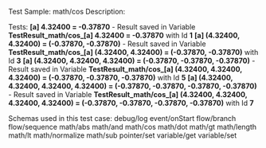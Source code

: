 Test Sample: math/cos
Description: 

Tests:
	**[a] 4.32400 = -0.37870** - Result saved in Variable **TestResult_math/cos_[a] 4.32400 = -0.37870** with Id **1**
	**[a] (4.32400, 4.32400) = (-0.37870, -0.37870)** - Result saved in Variable **TestResult_math/cos_[a] (4.32400, 4.32400) = (-0.37870, -0.37870)** with Id **3**
	**[a] (4.32400, 4.32400, 4.32400) = (-0.37870, -0.37870, -0.37870)** - Result saved in Variable **TestResult_math/cos_[a] (4.32400, 4.32400, 4.32400) = (-0.37870, -0.37870, -0.37870)** with Id **5**
	**[a] (4.32400, 4.32400, 4.32400, 4.32400) = (-0.37870, -0.37870, -0.37870, -0.37870)** - Result saved in Variable **TestResult_math/cos_[a] (4.32400, 4.32400, 4.32400, 4.32400) = (-0.37870, -0.37870, -0.37870, -0.37870)** with Id **7**

Schemas used in this test case:
	debug/log
	event/onStart
	flow/branch
	flow/sequence
	math/abs
	math/and
	math/cos
	math/dot
	math/gt
	math/length
	math/lt
	math/normalize
	math/sub
	pointer/set
	variable/get
	variable/set
